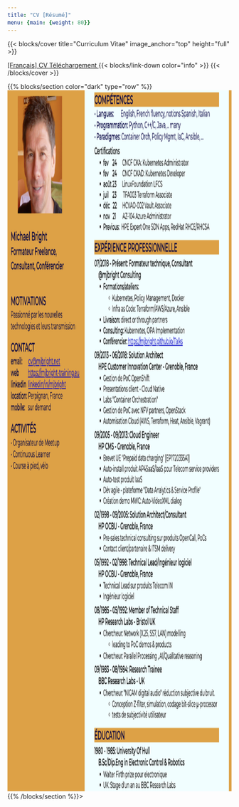 ```yaml
---
title: "CV [Résumé]"
menu: {main: {weight: 80}}
---
```


{{< blocks/cover title="Curriculum Vitae" image_anchor="top" height="full" >}}

<a class="btn btn-lg btn-secondary me-3 mb-4" href="cv.fr.pdf">
  [Français] CV Téléchargement <i class="fa-regular fa-newspaper"></i>
</a>
{{< blocks/link-down color="info" >}}
{{< /blocks/cover >}}

{{% blocks/section color="dark" type="row" %}}
<img src="cv.fr.png" width="1118" height="1576" />
{{% /blocks/section %}}>

<!-- <img src="cv-background.png" width="600" height="1500" /> -->
